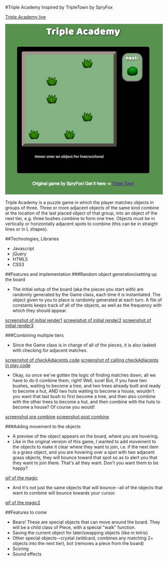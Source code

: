 #Triple Academy
Inspired by TripleTown by SpryFox

[Triple Academy live](https://e90216.github.io/Triple-Academy/)

![main game page with the play button](./docs/screenshots/main.png)

Triple Academy is a puzzle game in which the player matches objects in groups of three. Three or more adjacent objects of the same kind combine at the location of the last placed object of that group, into an object of the next tier, e.g. three bushes combine to form one tree. Objects must be in vertically or horizontally adjacent spots to combine (this can be in straight lines or in L shapes).

##Technologies, Libraries
* Javascript
* jQuery
* HTML5
* CSS3

##Features and implementation
###Random object generation/setting up the board
* The initial setup of the board (aka the pieces you start with) are randomly generated by the Game class, each time it is instantiated. The object given to you to place is randomly generated at each turn. A file of constants keeps track of all of the objects, as well as the frequency with which they should appear.

[screenshot of initial render1](./docs/screenshots/initial1.png)
[screenshot of initial render2](./docs/screenshots/initial2.png)
[screenshot of initial render3](./docs/screenshots/initial3.png)

###Combining multiple tiers
* Since the Game class is in charge of all of the pieces, it is also tasked with checking for adjacent matches.

[screenshot of checkAdjacents code](./docs/screenshots/checkAdjacents.png)
[screenshot of calling checkAdjacents in play code](./docs/screenshots/play.png)

* Okay, so once we've gotten the logic of finding matches down, all we have to do it combine them, right! Well, sure! But, if you have two bushes, waiting to become a tree, and two trees already built and ready to become a hut, AND two huts waiting to become a house, wouldn't you want that last bush to first become a tree, and then also combine with the other trees to become a hut, and then combine with the huts to become a house? Of course you would!

[screenshot pre combine](./docs/screenshots/pre-combine.png)
[screenshot post combine](./docs/screenshots/post-combine.png)

###Adding movement to the objects
* A preview of the object appears on the board, where you are hovering.
* Like in the original version of this game, I wanted to add movement to the objects to make it clear where they want to join, i.e. if the next item is a grass object, and you are hovering over a spot with two adjacent grass objects, they will bounce toward that spot so as to alert you that they want to join there. That's all they want. Don't you want them to be happy?

[gif of the magic](./docs/screenshots/bounce.mov)

* And it's not just the same objects that will bounce--all of the objects that want to combine will bounce towards your cursor.

[gif of the magic2](./docs/screenshots/bounce2.mov)

##Features to come
* Bears! These are special objects that can move around the board. They will be a child class of Piece, with a special "walk" function.
* Saving the current object for later/swapping objects (like in tetris)
* Other special objects--crystal (wildcard, combines any matching 2+ objects into the next tier), bot (removes a piece from the board)
* Scoring
* Sound effects
